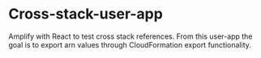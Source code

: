 # Cross-stack-user-app
Amplify with React to test cross stack references.
From this user-app the goal is to export arn values through CloudFormation export functionality. 